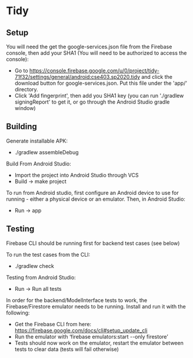 # Tidy

Setup
-----
You will need the get the google-services.json file from the Firebase console, then add your SHA1 (You will need to be authorized to access the console):
- Go to https://console.firebase.google.com/u/0/project/tidy-71f32/settings/general/android:cse403.sp2020.tidy and click the download button for google-services.json. Put this file under the 'app/' directory.
- Click 'Add fingerprint', then add you SHA1 key (you can run './gradlew signingReport' to get it, or go through the Android Studio gradle window)


Building
--------
Generate installable APK:  
- ./gradlew assembleDebug


Build From Android Studio:  
- Import the project into Android Studio through VCS
- Build -> make project


To run from Android studio, first configure an Android device to use for running - either a physical device or an emulator.
Then, in Android Studio:
- Run -> app


Testing
-----------
Firebase CLI should be running first for backend test cases (see below)

To run the test cases from the CLI:
- ./gradlew check

Testing from Android Studio:
- Run -> Run all tests

In order for the backend/ModelInterface tests to work, the Firebase/Firestore emulator needs to be running. Install and run it with the following:
- Get the Firebase CLI from here: https://firebase.google.com/docs/cli#setup_update_cli
- Run the emulator with ‘firebase emulators:start --only firestore’
- Tests should now work on the emulator, restart the emulator between tests to clear data (tests will fail otherwise)
